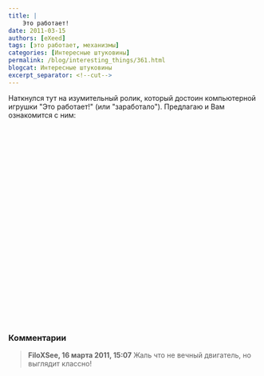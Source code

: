 ```yaml
---
title: |
    Это работает!
date: 2011-03-15
authors: [eXeed]
tags: [это работает, механизмы]
categories: [Интересные штуковины]
permalink: /blog/interesting_things/361.html
blogcat: Интересные штуковины
excerpt_separator: <!--cut-->
---
```


Наткнулся тут на изумительный ролик, который достоин компьютерной игрушки "Это работает!" (или "заработало"). Предлагаю и Вам ознакомится с ним:

<object width="640" height="390"><param name="movie" value="http://www.youtube.com/v/3NJ7Fr6VrPU&hl=en&fs=1"></param><param name="allowFullScreen" value="true"></param><param name="wmode" value="transparent"></param><embed src="http://www.youtube.com/v/3NJ7Fr6VrPU&hl=en&fs=1" type="application/x-shockwave-flash" wmode="transparent" allowfullscreen="true" width="640" height="390"></embed></object>

### Комментарии

> **FiloXSee, 16 марта 2011, 15:07**
> Жаль что не вечный двигатель, но выглядит классно!
